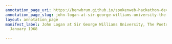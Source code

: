```yaml
---
annotation_page_uri: https://benwbrum.github.io/spokenweb-hackathon-development/annotations/john-logan-at-sir-george-williams-university-the-poetry-series-26-january-1968-canvas-1-audience-.json
annotation_page_slug: john-logan-at-sir-george-williams-university-the-poetry-series-26-january-1968-canvas-1-audience-
layout: annotation_page
manifest_label: John Logan at Sir George Williams University, The Poetry Series, 26
  January 1968

---
```

